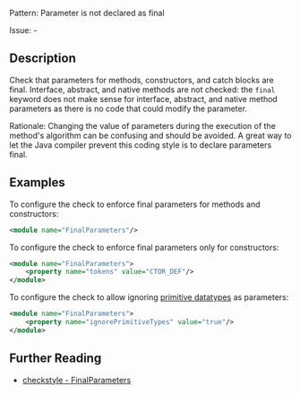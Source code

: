 Pattern: Parameter is not declared as final

Issue: -

## Description

Check that parameters for methods, constructors, and catch blocks are final. Interface, abstract, and native methods are not checked: the `final` keyword does not make sense for interface, abstract, and native method parameters as there is no code that could modify the parameter. 

Rationale: Changing the value of parameters during the execution of the method's algorithm can be confusing and should be avoided. A great way to let the Java compiler prevent this coding style is to declare parameters final. 

## Examples

To configure the check to enforce final parameters for methods and constructors: 


```xml
<module name="FinalParameters"/>
```
        

To configure the check to enforce final parameters only for constructors: 


```xml
<module name="FinalParameters">
    <property name="tokens" value="CTOR_DEF"/>
</module>
```
        

To configure the check to allow ignoring [primitive datatypes](http://docs.oracle.com/javase/tutorial/java/nutsandbolts/datatypes.html) as parameters: 


```xml
<module name="FinalParameters">
    <property name="ignorePrimitiveTypes" value="true"/>
</module>
```

## Further Reading

* [checkstyle - FinalParameters](https://checkstyle.sourceforge.io/checks/misc/finalparameters.html#FinalParameters)
